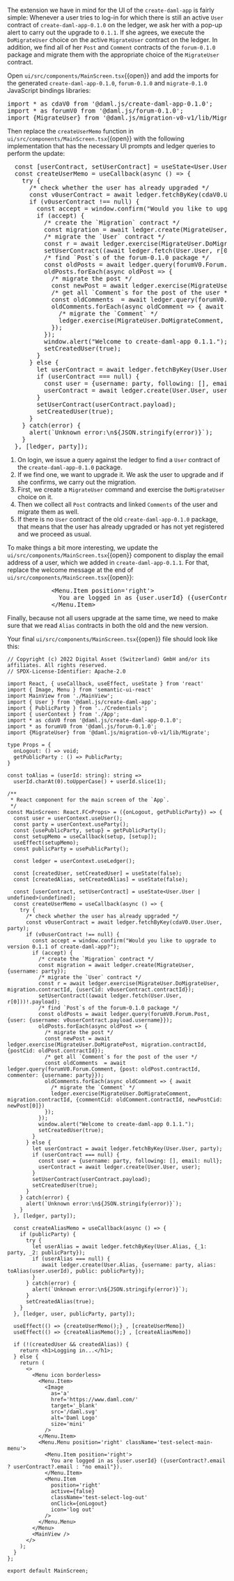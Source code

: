 The extension we have in mind for the UI of the `create-daml-app` is fairly simple: Whenever a user
tries to log-in for which there is still an active `User` contract of `create-daml-app-0.1.0` on the
ledger, we ask her with a pop-up alert to carry out the upgrade to `0.1.1`. If she agrees, we
execute the `DoMigrateUser` choice on the active `MigrateUser` contract on the ledger. In addition,
we find all of her `Post` and `Comment` contracts of the `forum-0.1.0` package and migrate them with
the appropriate choice of the `MigrateUser` contract.

Open `ui/src/components/MainScreen.tsx`{{open}} and add the imports for the generated
`create-daml-app-0.1.0`, `forum-0.1.0` and `migrate-0.1.0` JavaScript bindings libraries:

<pre class="file" data-target="clipboard">
import * as cdaV0 from '@daml.js/create-daml-app-0.1.0';
import * as forumV0 from '@daml.js/forum-0.1.0';
import {MigrateUser} from '@daml.js/migration-v0-v1/lib/Migrate';
</pre>

Then replace the `createUserMemo` function in `ui/src/components/MainScreen.tsx`{{open}} with the following
implementation that has the necessary UI prompts and ledger queries to perform the update:

<pre class="file" data-target="clipboard">
  const [userContract, setUserContract] = useState&lt;User.User | undefined&gt;(undefined);
  const createUserMemo = useCallback(async () =&gt; {
    try {
      /* check whether the user has already upgraded */
      const v0userContract = await ledger.fetchByKey(cdaV0.User.User, party);
      if (v0userContract !== null) {
        const accept = window.confirm("Would you like to upgrade to version 0.1.1 of create-daml-app?");
        if (accept) {
          /* create the `Migration` contract */
          const migration = await ledger.create(MigrateUser, {username: party});
          /* migrate the `User` contract */
          const r = await ledger.exercise(MigrateUser.DoMigrateUser, migration.contractId, {userCid: v0userContract.contractId});
          setUserContract((await ledger.fetch(User.User, r[0]))!.payload);
          /* find `Post`s of the forum-0.1.0 package */
          const oldPosts = await ledger.query(forumV0.Forum.Post, {user: {username: v0userContract.payload.username}});
          oldPosts.forEach(async oldPost =&gt; {
            /* migrate the post */
            const newPost = await ledger.exercise(MigrateUser.DoMigratePost, migration.contractId, {postCid: oldPost.contractId});
            /* get all `Comment`s for the post of the user */
            const oldComments  = await ledger.query(forumV0.Forum.Comment, {post: oldPost.contractId, commenter: {username: party}});
            oldComments.forEach(async oldComment =&gt; { await
              /* migrate the `Comment` */
              ledger.exercise(MigrateUser.DoMigrateComment, migration.contractId, {commentCid: oldComment.contractId, newPostCid: newPost[0]})
            });
          });
          window.alert("Welcome to create-daml-app 0.1.1.");
          setCreatedUser(true);
        }
      } else {
        let userContract = await ledger.fetchByKey(User.User, party);
        if (userContract === null) {
          const user = {username: party, following: [], email: null};
          userContract = await ledger.create(User.User, user);
        }
        setUserContract(userContract.payload);
        setCreatedUser(true);
      }
    } catch(error) {
      alert(`Unknown error:\n${JSON.stringify(error)}`);
    }
  }, [ledger, party]);
</pre>

1. On login, we issue a query against the ledger to find a `User` contract of the
   `create-daml-app-0.1.0` package.
1. If we find one, we want to upgrade it. We ask the user to upgrade and if she confirms, we carry
   out the migration.
1. First, we create a `MigrateUser` command and exercise the `DoMigrateUser` choice on it.
1. Then we collect all `Post` contracts and linked `Comments` of the user and migrate them as well.
1. If there is no `User` contract of the old `create-daml-app-0.1.0` package, that means that the
   user has already upgraded or has not yet registered and we proceed as usual.

To make things a bit more interesting, we update the
`ui/src/components/MainScreen.tsx`{{open}} component to display the
email address of a user, which we added in
`create-daml-app-0.1.1`. For that, replace the welcome message at the
end of `ui/src/components/MainScreen.tsx`{{open}}:

<pre class="file" data-target="clipboard">
            &lt;Menu.Item position='right'&gt;
              You are logged in as {user.userId} ({userContract?.email ? userContract?.email : "no email"}).
            &lt;/Menu.Item&gt;
</pre>


Finally, because not all users upgrade at the same time, we need to
make sure that we read `Alias` contracts in both the old and the new
version.

Your final `ui/src/components/MainScreen.tsx`{{open}} file should look like this:

```
// Copyright (c) 2022 Digital Asset (Switzerland) GmbH and/or its affiliates. All rights reserved.
// SPDX-License-Identifier: Apache-2.0

import React, { useCallback, useEffect, useState } from 'react'
import { Image, Menu } from 'semantic-ui-react'
import MainView from './MainView';
import { User } from '@daml.js/create-daml-app';
import { PublicParty } from '../Credentials';
import { userContext } from './App';
import * as cdaV0 from '@daml.js/create-daml-app-0.1.0';
import * as forumV0 from '@daml.js/forum-0.1.0';
import {MigrateUser} from '@daml.js/migration-v0-v1/lib/Migrate';

type Props = {
  onLogout: () => void;
  getPublicParty : () => PublicParty;
}

const toAlias = (userId: string): string =>
  userId.charAt(0).toUpperCase() + userId.slice(1);

/**
 * React component for the main screen of the `App`.
 */
const MainScreen: React.FC<Props> = ({onLogout, getPublicParty}) => {
  const user = userContext.useUser();
  const party = userContext.useParty();
  const {usePublicParty, setup} = getPublicParty();
  const setupMemo = useCallback(setup, [setup]);
  useEffect(setupMemo);
  const publicParty = usePublicParty();

  const ledger = userContext.useLedger();

  const [createdUser, setCreatedUser] = useState(false);
  const [createdAlias, setCreatedAlias] = useState(false);

  const [userContract, setUserContract] = useState<User.User | undefined>(undefined);
  const createUserMemo = useCallback(async () => {
    try {
      /* check whether the user has already upgraded */
      const v0userContract = await ledger.fetchByKey(cdaV0.User.User, party);
      if (v0userContract !== null) {
        const accept = window.confirm("Would you like to upgrade to version 0.1.1 of create-daml-app?");
        if (accept) {
          /* create the `Migration` contract */
          const migration = await ledger.create(MigrateUser, {username: party});
          /* migrate the `User` contract */
          const r = await ledger.exercise(MigrateUser.DoMigrateUser, migration.contractId, {userCid: v0userContract.contractId});
          setUserContract((await ledger.fetch(User.User, r[0]))!.payload);
          /* find `Post`s of the forum-0.1.0 package */
          const oldPosts = await ledger.query(forumV0.Forum.Post, {user: {username: v0userContract.payload.username}});
          oldPosts.forEach(async oldPost => {
            /* migrate the post */
            const newPost = await ledger.exercise(MigrateUser.DoMigratePost, migration.contractId, {postCid: oldPost.contractId});
            /* get all `Comment`s for the post of the user */
            const oldComments  = await ledger.query(forumV0.Forum.Comment, {post: oldPost.contractId, commenter: {username: party}});
            oldComments.forEach(async oldComment => { await
              /* migrate the `Comment` */
              ledger.exercise(MigrateUser.DoMigrateComment, migration.contractId, {commentCid: oldComment.contractId, newPostCid: newPost[0]})
            });
          });
          window.alert("Welcome to create-daml-app 0.1.1.");
          setCreatedUser(true);
        }
      } else {
        let userContract = await ledger.fetchByKey(User.User, party);
        if (userContract === null) {
          const user = {username: party, following: [], email: null};
          userContract = await ledger.create(User.User, user);
        }
        setUserContract(userContract.payload);
        setCreatedUser(true);
      }
    } catch(error) {
      alert(`Unknown error:\n${JSON.stringify(error)}`);
    }
  }, [ledger, party]);

  const createAliasMemo = useCallback(async () => {
    if (publicParty) {
      try {
        let userAlias = await ledger.fetchByKey(User.Alias, {_1: party, _2: publicParty});
        if (userAlias === null) {
           await ledger.create(User.Alias, {username: party, alias: toAlias(user.userId), public: publicParty});
        }
      } catch(error) {
        alert(`Unknown error:\n${JSON.stringify(error)}`);
      }
      setCreatedAlias(true);
    }
  }, [ledger, user, publicParty, party]);

  useEffect(() => {createUserMemo();} , [createUserMemo])
  useEffect(() => {createAliasMemo();} , [createAliasMemo])

  if (!(createdUser && createdAlias)) {
    return <h1>Logging in...</h1>;
  } else {
    return (
      <>
        <Menu icon borderless>
          <Menu.Item>
            <Image
              as='a'
              href='https://www.daml.com/'
              target='_blank'
              src='/daml.svg'
              alt='Daml Logo'
              size='mini'
            />
          </Menu.Item>
          <Menu.Menu position='right' className='test-select-main-menu'>
            <Menu.Item position='right'>
              You are logged in as {user.userId} ({userContract?.email ? userContract?.email : "no email"}).
            </Menu.Item>
            <Menu.Item
              position='right'
              active={false}
              className='test-select-log-out'
              onClick={onLogout}
              icon='log out'
            />
          </Menu.Menu>
        </Menu>
        <MainView />
      </>
    );
  }
};

export default MainScreen;
```
